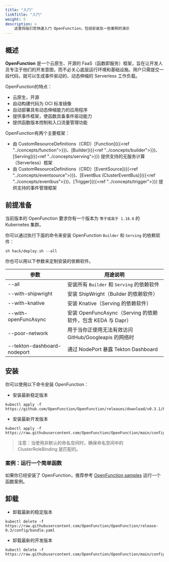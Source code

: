 ```yaml
---
title: "入门"
linkTitle: "入门"
weight: 5
description: >
    这里将指引您快速入门 OpenFunction，包括安装及一些案例的演示
---
```


## 概述

**OpenFunction** 是一个云原生、开源的 FaaS（函数即服务）框架，旨在让开发人员专注于他们的开发意图，而不必关心底层运行环境和基础设施。用户只需提交一段代码，就可以生成事件驱动的、动态伸缩的 Serverless 工作负载。

OpenFunction的特点：

- 云原生，开源
- 自动构建代码为 OCI 标准镜像
- 自动部署具有动态伸缩能力的应用程序
- 提供事件框架，使函数具备事件驱动能力
- 提供函数版本控制和入口流量管理功能

OpenFunction有两个主要框架：

- 由 CustomResourceDefinitions（CRD）[Function]({{<ref "../concepts/function">}})、[Builder]({{<ref "../concepts/builder">}})、[Serving]({{<ref "../concepts/serving">}}) 提供支持的无服务计算（Serverless）框架
- 由 CustomResourceDefinitions（CRD）[EventSource]({{<ref "../concepts/eventsource">}})、[EventBus (ClusterEventBus)]({{<ref "../concepts/eventbus">}})、[Trigger]({{<ref "../concepts/trigger">}}) 提供支持的事件管理框架

## 前提准备

当前版本的 OpenFunction 要求你有一个版本为 `等于或高于 1.18.6` 的 Kubernetes 集群。

你可以通过执行下面的命令来安装 OpenFunction `Builder` 和 `Serving` 的依赖软件：

```shell
sh hack/deploy.sh --all
```

你也可以用以下参数来定制安装的依赖软件。

| 参数                               | 用途说明                                                    |
| ---------------------------------- | ----------------------------------------------------------- |
| --all                              | 安装所有 `Builder` 和 `Serving` 的依赖软件                  |
| --with-shipwright                  | 安装 ShipWright（Builder 的依赖软件）                       |
| --with-knative                     | 安装 Knative（Serving 的依赖软件）                          |
| --with-openFuncAsync               | 安装 OpenFuncAsync（Serving 的依赖软件，包含 KEDA 与 Dapr） |
| --poor-network                     | 用于当你正使用无法有效访问 GitHub/Googleapis 的网络时       |
| --tekton-dashboard-nodeport <port> | 通过 NodePort 暴露 Tekton Dashboard                         |

## 安装

你可以使用以下命令安装 OpenFunction：

- 安装最新稳定版本

```shell
kubectl apply -f https://github.com/OpenFunction/OpenFunction/releases/download/v0.3.1/bundle.yaml
```

- 安装最新开发版本

```shell
kubectl apply -f https://raw.githubusercontent.com/OpenFunction/OpenFunction/main/config/bundle.yaml
```

> 注意：当使用非默认的命名空间时，确保命名空间中的 ClusterRoleBinding 是匹配的。

### 案例：运行一个简单函数

如果你已经安装了 OpenFunction，推荐参考 [OpenFunction samples](https://github.com/OpenFunction/samples) 运行一个函数案例。

## 卸载 

- 卸载最新的稳定版本

```shell
kubectl delete -f https://raw.githubusercontent.com/OpenFunction/OpenFunction/release-0.3/config/bundle.yaml
```

- 卸载最新的开发版本

```shell
kubectl delete -f https://raw.githubusercontent.com/OpenFunction/OpenFunction/main/config/bundle.yaml
```
